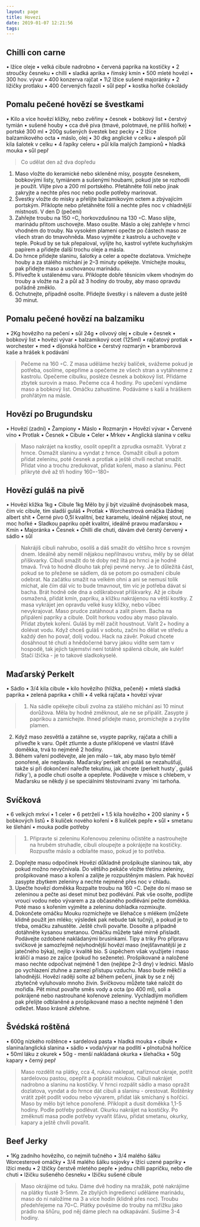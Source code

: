```yaml
---
layout: page
title: Hovezi
date: 2019-01-07 12:21:56
tags:
---
```

## Chilli con carne
• lžíce oleje
• velká cibule nadrobno
• červená paprika na kostičky
• 2 stroučky česneku
• chilli
• sladká aprika
• římský kmín
• 500 mleté hovězí
• 300 hov. vývar
• 400 konzerva rajčat
• 1\2 lžíce sušené majoránky
• 2 ližičky protlaku
• 400 červených fazolí
• sůl pepř
• kostka hořké čokolády

## Pomalu pečené hovězí se švestkami
• Kilo a více hovězí kližky, nebo zvěřiny
• česnek
• bobkový list
• čerstvý tymián
• sušené houby
• cca dvě piva (tmavé, polotmavé, ne příliš hořké)
• portské 300 ml
• 200g sušených švestek bez pecky
• 2 lžíce balzamikového octa
• máslo, olej
• 30 dkg anglické v celku
• alespoň půl kila šalotek v celku
• 4 řapíky celeru
• půl kila malých žampionů
• hladká mouka
• sůl pepř

>Co udělat den až dva dopředu
1. Maso vložte do keramické nebo skleněné mísy, posypte
česnekem, bobkovými listy, tymiánem a sušenými houbami,
pokud jste se rozhodli je použít. Vlijte pivo a 200 ml portského. Přetáhněte fólií nebo jinak zakryjte a nechte přes noc
nebo podle potřeby marinovat.
2. Švestky vložte do misky a přelijte balzamikovým octem
a zbývajícím portským. Přiklopte nebo přetáhněte fólií a
nechte přes noc v chladnější místnosti.
V den D (pečení)
3. Zahřejte troubu na 150 ◦C, horkovzdušnou na 130 ◦C.
Maso slijte, marinádu přitom uschovejte. Maso osušte. Máslo
a olej zahřejte v hrnci vhodném do trouby. Na vysokém plameni opečte po částech maso ze všech stran do tmavohněda.
Maso vyjměte z kastrolu a uchovejte v teple. Pokud by se tuk
přepaloval, vylijte ho, kastrol vytřete kuchyňským papírem
a přidejte další trochu oleje a másla.
4. Do hrnce přidejte slaninu, šalotky a celer a opečte dozlatova. Vmíchejte houby a za stálého míchání je 2–3 minuty
opékejte. Vmíchejte mouku, pak přidejte maso a uschovanou
marinádu.
5. Přiveďte k ustálenému varu. Přiklopte dobře těsnícím víkem vhodným do trouby a vložte na 2 a půl až 3 hodiny do
trouby, aby maso opravdu pořádně změklo.
6. Ochutnejte, případně osolte. Přidejte švestky i s nálevem
a duste ještě 30 minut.

## Pomalu pečené hovězí na balzamiku
• 2Kg hovězího na pečení
• sůl 24g
• olivový olej
• cibule
• česnek
• bobkový list
• hovězí vývar
• balzamikový ocet (125ml)
• rajčatový protlak
• worchester
• med
• dijonská hořčice
• čerstvý rozmarýn
• bramborová kaše a hrášek k podávání
>Pečeme na 160 ◦C. Z masa uděláme hezký balíček, svážeme
pokud je potřeba, osolíme, opepříme a opečeme ze všech
stran a vytáhneme z kastrolu.
Opečeme cibulku, posléze česnek a bobkový list. Přidáme
zbytek surovin a maso. Pečeme cca 4 hodiny.
Po upečení vyndáme maso a bobkový list. Omáčku zahustíme. Podáváme s kaší a hráškem prohřátým na másle.

##  Hovězí po Brugundsku
• Hovězí (zadní)
• Žampiony
• Máslo
• Rozmarýn
• Hovězí vývar
• Červené víno
• Protlak
• Česnek
• Cibule
• Celer
• Mrkev
• Anglická slanina v celku
>Maso nakrájet na kostky, osolit opepřit a zprudka osmažit.
Vybrat z hrnce. Osmažit slaninu a vyndat z hrnce. Osmažit
cibuli a potom přidat zeleninu, poté česnek a protlak a ještě
chvíli nechat smažit. Přidat víno a trochu zredukovat, přidat
koření, maso a slaninu. Péct přikryté dvě až tři hodiny 160◦\-180◦

## Hovězí guláš na pivě
• Hovězí kližka 1kg
• Cibule 1kg Mělo by jí být vizuálně dvojnásobek masa,
čím víc cibule, tím sladší guláš
• Protlak
• Worchestrová omáčka lžádnej albert shit
• Černé pivo 0,5l kvalitní, bez karamelu, ideálně nějakej
stout, ne moc hořké
• Sladkou papriku opět kvalitní, ideálně pravou maďarskou
• Kmín
• Majoránka
• Česnek
• Chilli dle chuti, dávám dvě čerstý červený
• sádlo
• sůl
>Nakrájíš cibuli nahrubo, osolíš a dáš smažit do většího hrce
s rovným dnem. Ideálně aby neměl nějakou nepřilnavou
vrstvu, měly by se dělat příškvarky. Cibuli smažit do té doby
než lítá po hrnci a je hodně tmavá. Trvá to hodně dlouho tak
přeji pevné nervy. Je to důležitá část, pokud se to přežene se
sádlem, dá se potom po osmažení cibule odebrat. Na začátku
smažit na velkém ohni a ani se nemusí tolik míchat, ale čím
dál víc to bude tmavnout, tím víc je potřeba dávat si bacha.
Brát hodně ode dna a odškrabovat příškvarky.
Až je cibule osmažená, přidát kmín, papriku, a kližku nakrájenou na větší kostky. Z masa vykrájet jen opravdu velké kusy
kližky, nebo vůbec nevykrajovat. Maso prudce zatáhnout a
zalít pivem. Bacha na připálení papriky a cibule. Dolít horkou vodou aby maso plavalo. Přidat zbytek koření. Guláš by
měl začít houstnout. Vařit 2+ hodiny a dolévat vodu.
Když chceš guláš v sobotu, začni ho dělat ve středu a každý
den ho povař, dolij vodou.
Hack na závěr. Pokud chcete dosáhnout té chuti a hnědočerné
barvy jakou vidíte sem tam v hospodě, tak jejich tajemství
není totálně spálená cibule, ale kulér! Stačí lžička - je to takové sladkokyselé.

## Maďarský Perkelt
• Sádlo
• 3/4 kila cibule
• kilo hovězího (hližka, pečeně)
• mletá sladká paprika
• zelená paprika
• chilli
• 4 velká rajčata
• hovězí vývar
>1. Na sádle opékejte cibuli zvolna za stálého míchání asi 10
minut dorůžova. Měla by hodně změknout, ale ne se připálit. Zasypte ji paprikou a zamíchejte. Ihned přidejte maso,
promíchejte a zvyšte plamen.
2. Když maso zesvětlá a zatáhne se, vsypte papriky, rajčata a
chilli a přiveďte k varu. Opět ztlumte a duste přiklopené ve
vlastní šťávě doměkka, trvá to nejméně 2 hodiny.
3. Během vaření podlévejte, ale jen málo – tak, aby maso
bylo téměř ponořené, ale neplavalo. Maďarsky´perkelt ani guláš se nezahušťují, takže si při dokončení nařeďte tekutinu,
jak chcete (perkelt husty´, guláš řídky´), a podle chuti osolte a
opepřete. Podávejte v misce s chlebem, v Maďarsku se někdy
jí se speciálními těstovinami zvany ´mi tarhoňa.

## Svíčková
• 6 velkých mrkví
• 1 celer
• 6 petrželí
• 1.5 kila hovězího
• 200 slaniny
• 5 bobkových listů
• 8 kuliček nového koření
• 8 kuliček pepře
• sůl
• smetanu ke šlehání
• mouka podle potřeby
>1. Připravte si zeleninu Kořenovou zeleninu očistěte a nastrouhejte na hrubém struhadle, cibuli oloupejte a pokrájejte
na kostičky. Rozpusťte máslo a odblaňte maso, pokud je to
potřeba.
2. Dopřejte masu odpočinek Hovězí důkladně prošpikujte slaninou tak, aby pokud možno nevyčnívala. Do většího pekáče
vložte třetinu zeleniny, prošpikované maso a koření a zalijte je
rozpuštěným máslem. Pak hovězí zasypte zbytkem zeleniny
a nechte nejméně přes noc v chladu.
3. Upečte hovězí doměkka Rozpalte troubu na 160 ◦C. Dejte
do ní maso se zeleninou a pečte asi deset minut bez podlévání. Pak vše osolte, podlijte vroucí vodou nebo vývarem a
za občasného podlévání pečte doměkka. Poté maso s kořením
vyjměte a zeleninu dohladka rozmixujte.
4. Dokončete omáčku Mouku rozmíchejte ve šlehačce s mlékem (můžete klidně použít jen mléko; výsledek pak nebude
tak tučný), a pokud je to třeba, omáčku zahustěte. Ještě
chvíli povařte. Dosolte a případně dotáhněte kysanou smetanou. Omáčku můžete také mírně přisladit.
Podávejte ozdobené nakládanými brusinkami.
Tipy a triky Pro přípravu svíčkové je samozřejmě nejvhodnější hovězí maso (nejšťavnatější je z jatečného býka), nejlíp
v kvalitě bio. S úspěchem však využijete i maso králičí a maso
ze zajíce (pokud ho seženete).
Prošpikované a naložené maso nechte odpočívat nejméně 1
den (nejlépe 2–3 dny) v lednici. Máslo po vychlazení ztuhne
a zamezí přístupu vzduchu. Maso bude měkčí a lahodnější.
Hovězí raději solte až během pečení, jinak by se z něj zbytečně
vyluhovalo mnoho živin.
Svíčkovou můžete také naložit do mořidla. Pět minut povařte
směs vody a octa (po 400 ml), soli a pokrájené nebo nastrouhané kořenové zeleniny. Vychladlým mořidlem pak přelijte
odblaněné a prošpikované maso a nechte nejméně 1 den odležet. Maso krásně zkřehne.

##  Švédská roštěná
• 600g nízkého roštěnce
• sardelová pasta
• hladká mouka
• cibule
• slanina/anglická slanina
• sádlo
• voda/vývar na podlití
• plnotučná hořčice
• 50ml láku z okurek
• 50g - menší nakládaná okurka
• šlehačka
• 50g kapary
• černý pepř
>Maso rozdělit na plátky, cca 4, rukou naklepat, naříznout
okraje, potřít sardelovou pastou, opepřit a poprášit moukou.
Cibuli nakrájet nadrobno a slaninu na kostičky. V hrnci rozpálit sádlo a maso opražit dozlatova, vyndat a do hrnce dát
cibuli a slaninu - orestovat. Roštěnky vrátit zpět podlít vodou nebo vývarem, přidat lák smíchaný s hořčicí. Maso by
mělo být lehce ponořené. Přiklopit a dusit doměkka 1,1-5
hodiny. Podle potřeby podlévat.
Okurku nakrájet na kostičky. Po změknutí masa podle potřeby vyvařit šťávu, přidat smetanu, okurky, kapary a ještě
chvíli povařit.

## Beef Jerky
• 1Kg zadního hovězího, co nejmíň tučného
• 3/4 malého šálku Worcesterové omáčky
• 3/4 malého šálku sojovky
• lžíci uzené papriky
• lžíci medu
• 2 lžičky čerstvě mletého pepře
• jednu chilli papričku, nebo dle chuti
• lžičku sušeného česneku
• lžičku sušené cibule
>Maso okrájíme od tuku. Dáme dvě hodiny na mražák, poté
nakrájíme na plátky tlusté 3-5mm. Ze zbylých ingrediencí
uděláme marinádu, maso do ní naložíme na 3 a více hodin
(klidně přes noc).
Troubu předehřejeme na 70◦C. Plátky pověsíme do trouby
na mřížku jako prádlo na šňůru, pod něj dáme plech na odkapávání. Sušíme 3-4 hodiny.
